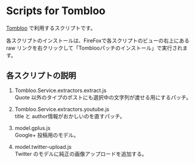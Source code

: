 # Scripts for Tombloo

[Tombloo](https://github.com/to/tombloo/wiki) で利用するスクリプトです。

各スクリプトのインストールは、FireFoxで各スクリプトのビューの右上にある raw リンクを右クリックして「Tomblooパッチのインストール」で実行されます。

## 各スクリプトの説明

1. Tombloo.Service.extractors.extract.js  
Quote 以外のタイプのポストにも選択中の文字列が渡せる用にするパッチ。

1. Tombloo.Service.extractors.youtube.js  
title と author情報がおかしいのを直すパッチ。

1. model.gplus.js  
Google+ 投稿用のモデル。

1. model.twitter-upload.js  
Twitter のモデルに純正の画像アップロードを追加する。